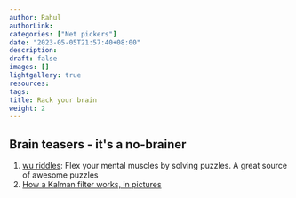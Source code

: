 ```yaml
---
author: Rahul
authorLink: 
categories: ["Net pickers"]
date: "2023-05-05T21:57:40+08:00"
description: 
draft: false
images: []
lightgallery: true
resources:
tags:
title: Rack your brain
weight: 2
---
```


## Brain teasers - it's a no-brainer
1. [wu riddles](https://www.ocf.berkeley.edu/~wwu/riddles/intro.shtml): Flex your mental muscles by solving puzzles. A great source of awesome puzzles
2. [How a Kalman filter works, in pictures](https://www.bzarg.com/p/how-a-kalman-filter-works-in-pictures/)

